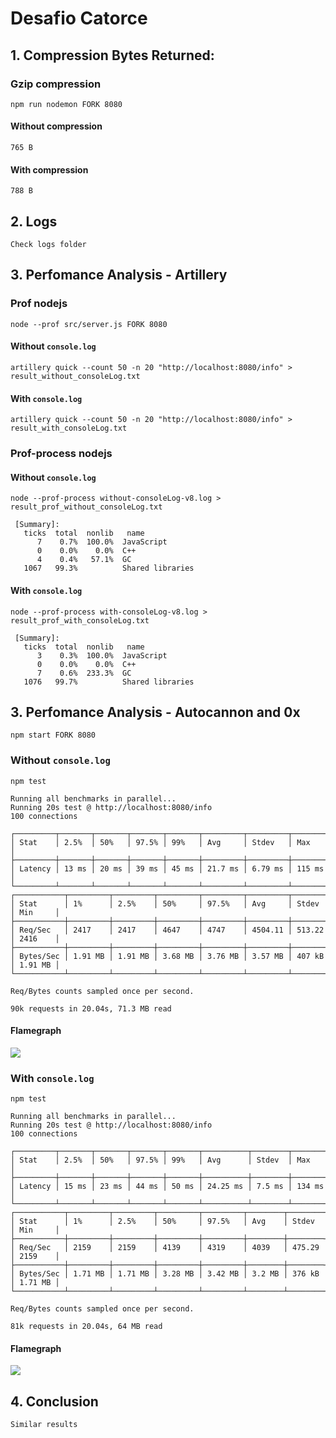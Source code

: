 # Desafio Catorce

## 1. Compression Bytes Returned:

### Gzip compression

```
npm run nodemon FORK 8080
```

#### Without compression

```
765 B
```

#### With compression

```
788 B
```

## 2. Logs

`Check logs folder`

## 3. Perfomance Analysis - Artillery

### Prof nodejs

```
node --prof src/server.js FORK 8080
```

#### Without `console.log`

```
artillery quick --count 50 -n 20 "http://localhost:8080/info" > result_without_consoleLog.txt

```

#### With `console.log`

```
artillery quick --count 50 -n 20 "http://localhost:8080/info" > result_with_consoleLog.txt

```

### Prof-process nodejs

#### Without `console.log`

```
node --prof-process without-consoleLog-v8.log > result_prof_without_consoleLog.txt
```

```
 [Summary]:
   ticks  total  nonlib   name
      7    0.7%  100.0%  JavaScript
      0    0.0%    0.0%  C++
      4    0.4%   57.1%  GC
   1067   99.3%          Shared libraries
```

#### With `console.log`

```
node --prof-process with-consoleLog-v8.log > result_prof_with_consoleLog.txt
```

```
 [Summary]:
   ticks  total  nonlib   name
      3    0.3%  100.0%  JavaScript
      0    0.0%    0.0%  C++
      7    0.6%  233.3%  GC
   1076   99.7%          Shared libraries
```

## 3. Perfomance Analysis - Autocannon and 0x

```
npm start FORK 8080
```

### Without `console.log`

```
npm test
```

```
Running all benchmarks in parallel...
Running 20s test @ http://localhost:8080/info
100 connections

┌─────────┬───────┬───────┬───────┬───────┬─────────┬─────────┬────────┐
│ Stat    │ 2.5%  │ 50%   │ 97.5% │ 99%   │ Avg     │ Stdev   │ Max    │
├─────────┼───────┼───────┼───────┼───────┼─────────┼─────────┼────────┤
│ Latency │ 13 ms │ 20 ms │ 39 ms │ 45 ms │ 21.7 ms │ 6.79 ms │ 115 ms │
└─────────┴───────┴───────┴───────┴───────┴─────────┴─────────┴────────┘
┌───────────┬─────────┬─────────┬─────────┬─────────┬─────────┬────────┬─────────┐
│ Stat      │ 1%      │ 2.5%    │ 50%     │ 97.5%   │ Avg     │ Stdev  │ Min     │
├───────────┼─────────┼─────────┼─────────┼─────────┼─────────┼────────┼─────────┤
│ Req/Sec   │ 2417    │ 2417    │ 4647    │ 4747    │ 4504.11 │ 513.22 │ 2416    │
├───────────┼─────────┼─────────┼─────────┼─────────┼─────────┼────────┼─────────┤
│ Bytes/Sec │ 1.91 MB │ 1.91 MB │ 3.68 MB │ 3.76 MB │ 3.57 MB │ 407 kB │ 1.91 MB │
└───────────┴─────────┴─────────┴─────────┴─────────┴─────────┴────────┴─────────┘

Req/Bytes counts sampled once per second.

90k requests in 20.04s, 71.3 MB read
```

#### Flamegraph

![](/graphs/without_consoleLog.png)

### With `console.log`

```
npm test
```

```
Running all benchmarks in parallel...
Running 20s test @ http://localhost:8080/info
100 connections

┌─────────┬───────┬───────┬───────┬───────┬──────────┬────────┬────────┐
│ Stat    │ 2.5%  │ 50%   │ 97.5% │ 99%   │ Avg      │ Stdev  │ Max    │
├─────────┼───────┼───────┼───────┼───────┼──────────┼────────┼────────┤
│ Latency │ 15 ms │ 23 ms │ 44 ms │ 50 ms │ 24.25 ms │ 7.5 ms │ 134 ms │
└─────────┴───────┴───────┴───────┴───────┴──────────┴────────┴────────┘
┌───────────┬─────────┬─────────┬─────────┬─────────┬────────┬────────┬─────────┐
│ Stat      │ 1%      │ 2.5%    │ 50%     │ 97.5%   │ Avg    │ Stdev  │ Min     │
├───────────┼─────────┼─────────┼─────────┼─────────┼────────┼────────┼─────────┤
│ Req/Sec   │ 2159    │ 2159    │ 4139    │ 4319    │ 4039   │ 475.29 │ 2159    │
├───────────┼─────────┼─────────┼─────────┼─────────┼────────┼────────┼─────────┤
│ Bytes/Sec │ 1.71 MB │ 1.71 MB │ 3.28 MB │ 3.42 MB │ 3.2 MB │ 376 kB │ 1.71 MB │
└───────────┴─────────┴─────────┴─────────┴─────────┴────────┴────────┴─────────┘

Req/Bytes counts sampled once per second.

81k requests in 20.04s, 64 MB read
```

#### Flamegraph

![](/graphs/with_consoleLog.png)

## 4. Conclusion

`Similar results`
